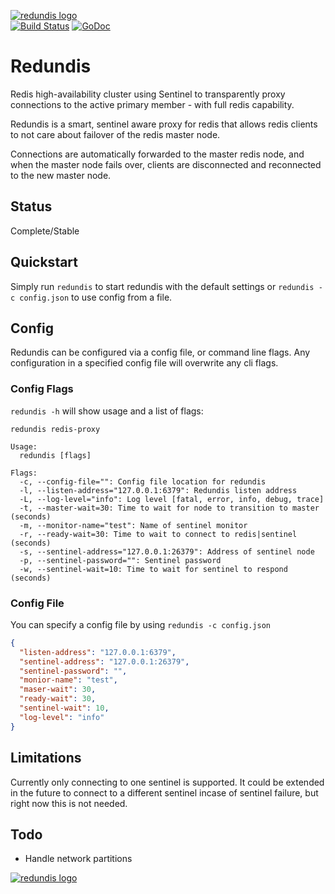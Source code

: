 [![redundis logo](http://nano-assets.gopagoda.io/readme-headers/redundis.png)](http://nanobox.io/open-source#redundis)  
[![Build Status](https://travis-ci.org/nanopack/redundis.svg)](https://travis-ci.org/nanopack/redundis)
[![GoDoc](https://godoc.org/github.com/nanopack/redundis?status.svg)](https://godoc.org/github.com/nanopack/redundis)

# Redundis

Redis high-availability cluster using Sentinel to transparently proxy connections to the active primary member - with full redis capability.

Redundis is a smart, sentinel aware proxy for redis that allows redis clients to not care about failover of the redis master node.

Connections are automatically forwarded to the master redis node, and when the master node fails over, clients are disconnected and reconnected to the new master node.

## Status

Complete/Stable

## Quickstart

Simply run `redundis` to start redundis with the default settings or `redundis -c config.json` to use config from a file.

## Config

Redundis can be configured via a config file, or command line flags. Any configuration in a specified config file will overwrite any cli flags.

### Config Flags

`redundis -h` will show usage and a list of flags:

```
redundis redis-proxy

Usage:
  redundis [flags]

Flags:
  -c, --config-file="": Config file location for redundis
  -l, --listen-address="127.0.0.1:6379": Redundis listen address
  -L, --log-level="info": Log level [fatal, error, info, debug, trace]
  -t, --master-wait=30: Time to wait for node to transition to master (seconds)
  -m, --monitor-name="test": Name of sentinel monitor
  -r, --ready-wait=30: Time to wait to connect to redis|sentinel (seconds)
  -s, --sentinel-address="127.0.0.1:26379": Address of sentinel node
  -p, --sentinel-password="": Sentinel password
  -w, --sentinel-wait=10: Time to wait for sentinel to respond (seconds)
```

### Config File

You can specify a config file by using `redundis -c config.json`
```json
{
  "listen-address": "127.0.0.1:6379",
  "sentinel-address": "127.0.0.1:26379",
  "sentinel-password": "",
  "monior-name": "test",
  "maser-wait": 30,
  "ready-wait": 30,
  "sentinel-wait": 10,
  "log-level": "info"
}
```

## Limitations

Currently only connecting to one sentinel is supported. It could be extended in the future to connect to a different sentinel incase of sentinel failure, but right now this is not needed.

## Todo

- Handle network partitions

[![redundis logo](http://nano-assets.gopagoda.io/open-src/nanobox-open-src.png)](http://nanobox.io/open-source)
